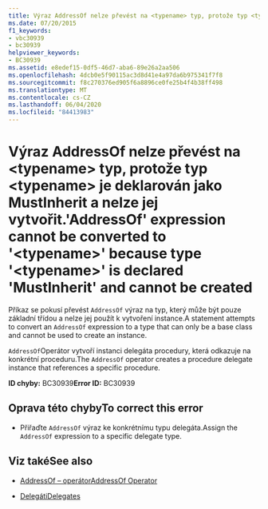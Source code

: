 ```yaml
---
title: Výraz AddressOf nelze převést na <typename> typ, protože typ <typename> je deklarován jako MustInherit a nelze jej vytvořit.
ms.date: 07/20/2015
f1_keywords:
- vbc30939
- bc30939
helpviewer_keywords:
- BC30939
ms.assetid: e8edef15-0df5-46d7-aba6-89e26a2aa506
ms.openlocfilehash: 4dcb0e5f90115ac3d8d41e4a97da6b975341f7f8
ms.sourcegitcommit: f8c270376ed905f6a8896ce0fe25b4f4b38ff498
ms.translationtype: MT
ms.contentlocale: cs-CZ
ms.lasthandoff: 06/04/2020
ms.locfileid: "84413983"
---
```

# <a name="addressof-expression-cannot-be-converted-to-typename-because-type-typename-is-declared-mustinherit-and-cannot-be-created"></a><span data-ttu-id="c9d7a-102">Výraz AddressOf nelze převést na \<typename> typ, protože typ \<typename> je deklarován jako MustInherit a nelze jej vytvořit.</span><span class="sxs-lookup"><span data-stu-id="c9d7a-102">'AddressOf' expression cannot be converted to '\<typename>' because type '\<typename>' is declared 'MustInherit' and cannot be created</span></span>
<span data-ttu-id="c9d7a-103">Příkaz se pokusí převést `AddressOf` výraz na typ, který může být pouze základní třídou a nelze jej použít k vytvoření instance.</span><span class="sxs-lookup"><span data-stu-id="c9d7a-103">A statement attempts to convert an `AddressOf` expression to a type that can only be a base class and cannot be used to create an instance.</span></span>  
  
 <span data-ttu-id="c9d7a-104">`AddressOf`Operátor vytvoří instanci delegáta procedury, která odkazuje na konkrétní proceduru.</span><span class="sxs-lookup"><span data-stu-id="c9d7a-104">The `AddressOf` operator creates a procedure delegate instance that references a specific procedure.</span></span>  
  
 <span data-ttu-id="c9d7a-105">**ID chyby:** BC30939</span><span class="sxs-lookup"><span data-stu-id="c9d7a-105">**Error ID:** BC30939</span></span>  
  
## <a name="to-correct-this-error"></a><span data-ttu-id="c9d7a-106">Oprava této chyby</span><span class="sxs-lookup"><span data-stu-id="c9d7a-106">To correct this error</span></span>  
  
- <span data-ttu-id="c9d7a-107">Přiřaďte `AddressOf` výraz ke konkrétnímu typu delegáta.</span><span class="sxs-lookup"><span data-stu-id="c9d7a-107">Assign the `AddressOf` expression to a specific delegate type.</span></span>  
  
## <a name="see-also"></a><span data-ttu-id="c9d7a-108">Viz také</span><span class="sxs-lookup"><span data-stu-id="c9d7a-108">See also</span></span>

- [<span data-ttu-id="c9d7a-109">AddressOf – operátor</span><span class="sxs-lookup"><span data-stu-id="c9d7a-109">AddressOf Operator</span></span>](../language-reference/operators/addressof-operator.md)

- [<span data-ttu-id="c9d7a-110">Delegáti</span><span class="sxs-lookup"><span data-stu-id="c9d7a-110">Delegates</span></span>](../programming-guide/language-features/delegates/index.md)
